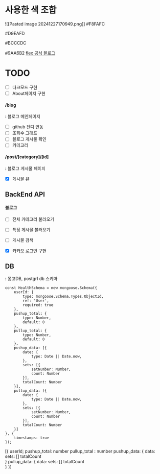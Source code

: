 # 사용한 색 조합
  
![[Pasted image 20241227170949.png]]
#F8FAFC

#D9EAFD

#BCCCDC

#9AA6B2
[flex 공식 블로그](https://flex.team/blog/category/article/)
# TODO
- [ ] 다크모드 구현
- [ ] About페이지 구현
#### /blog
: 블로그 메인페이지
- [ ] github 잔디 연동
- [ ] 조회수 그래프
- [ ] 블로그 게시물 확인
- [ ] 카테고리

#### /post/[category]/[id]
: 블로그 게시물 페이지
- [x] 게시물 뷰

## BackEnd API
#### 블로그
- [ ] 전체 카테고리 불러오기
- [ ] 특정 게시물 불러오기
- [ ] 게시물 검색
- [x] 카카오 로그인 구현


## DB
: 몽고DB, postgrl db
스키마
```
const HealthSchema = new mongoose.Schema({
    userId: {
        type: mongoose.Schema.Types.ObjectId,
        ref: 'User',
        required: true
    },
    pushup_total: {
        type: Number,
        default: 0
    },
    pullup_total: {
        type: Number,
        default: 0
    },
    pushup_data: [{
        date: {
            type: Date || Date.now,
        },
        sets: [{
            setNumber: Number,
            count: Number
        }],
        totalCount: Number
    }],
    pullup_data: [{
        date: {
            type: Date || Date.now,
        },
        sets: [{
            setNumber: Number,
            count: Number
        }],
        totalCount: Number
    }]
}, {
    timestamps: true
});
```

[{
userId;
pushup_total: number
pullup_total : number
pushup_data:
	{
	data:
	sets: []
	totalCount	
	}
pullup_data:
	{
	data:
	sets: []
	totalCount	
	}
}]